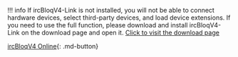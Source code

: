 !!! info
    If ircBloqV4-Link is not installed, you will not be able to connect hardware devices, select third-party devices, and load device extensions. If you need to use the full function, please download and install ircBloqV4-Link on the download page and open it. [Click to visit the download page](./wiki/download-software.md)


[ircBloqV4 Online](https://ircbloqcc.github.io/ircbloq){: .md-button}
